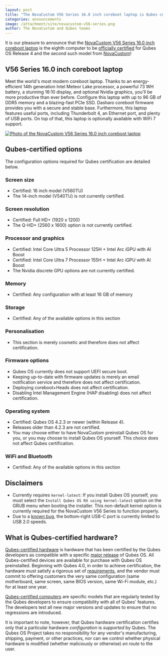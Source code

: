 ```yaml
---
layout: post
title: "The NovaCustom V56 Series 16.0 inch coreboot laptop is Qubes certified!"
categories: announcements
image: /attachment/site/novacustom-v56-series.png
author: The NovaCustom and Qubes teams
---
```


It is our pleasure to announce that the [NovaCustom V56 Series 16.0 inch coreboot laptop](https://novacustom.com/product/v56-series/) is the eighth computer to be [officially certified](/doc/certified-hardware/) for Qubes OS Release 4 and the second such model from [NovaCustom](https://novacustom.com/)!

## V56 Series 16.0 inch coreboot laptop

Meet the world's most modern coreboot laptop. Thanks to an energy-efficient 14th generation Intel Meteor Lake processor, a powerful 73 WH battery, a stunning 16:10 display, and optional Nvidia graphics, you'll be more productive than ever before. Configure this laptop with up to 96 GB of DDR5 memory and a blazing-fast PCIe SSD. Dasharo coreboot firmware provides you with a secure and stable base. Furthermore, this laptop features useful ports, including Thunderbolt 4, an Ethernet port, and plenty of USB ports. On top of that, this laptop is optionally available with WiFi 7 support.

[![Photo of the NovaCustom V56 Series 16.0 inch coreboot laptop](/attachment/site/novacustom-v56-series.png)](https://novacustom.com/product/v56-series/)

## Qubes-certified options

The configuration options required for Qubes certification are detailed below.

### Screen size
- Certified: 16 inch model (V560TU)
- The 14-inch model (V540TU) is not currently certified.

### Screen resolution
- Certified: Full HD+ (1920 x 1200)
- The Q-HD+ (2560 x 1600) option is not currently certified.

### Processor and graphics
- Certified: Intel Core Ultra 5 Processor 125H + Intel Arc iGPU with AI Boost
- Certified: Intel Core Ultra 7 Processor 155H + Intel Arc iGPU with AI Boost
- The Nvidia discrete GPU options are not currently certified.

### Memory
- Certified: Any configuration with at least 16 GB of memory

### Storage
- Certified: Any of the available options in this section

### Personalisation
- This section is merely cosmetic and therefore does not affect certification.

### Firmware options
- Qubes OS currently does not support UEFI secure boot.
- Keeping up-to-date with firmware updates is merely an email notification service and therefore does not affect certification.
- Deploying coreboot+Heads does not affect certification.
- Disabling Intel Management Engine (HAP disabling) does not affect certification.

### Operating system
- Certified: Qubes OS 4.2.3 or newer (within Release 4).
- Releases older than 4.2.3 are not certified.
- You may choose either to have NovaCustom preinstall Qubes OS for you, or you may choose to install Qubes OS yourself. This choice does not affect Qubes certification.

### WiFi and Bluetooth
- Certified: Any of the available options in this section

## Disclaimers

- Currently requires `kernel-latest`: If you install Qubes OS yourself, you must select the `Install Qubes OS RX using kernel-latest` option on the GRUB menu when booting the installer. This non-default kernel option is currently required for the NovaCustom V56 Series to function properly.
- Due to a [known bug](https://github.com/Dasharo/dasharo-issues/issues/976), the bottom-right USB-C port is currently limited to USB 2.0 speeds.

## What is Qubes-certified hardware?

[Qubes-certified hardware](/doc/certified-hardware/) is hardware that has been certified by the Qubes developers as compatible with a specific [major release](/doc/version-scheme/) of Qubes OS. All Qubes-certified devices are available for purchase with Qubes OS preinstalled. Beginning with Qubes 4.0, in order to achieve certification, the hardware must satisfy a rigorous set of [requirements](/doc/certified-hardware/#hardware-certification-requirements), and the vendor must commit to offering customers the very same configuration (same motherboard, same screen, same BIOS version, same Wi-Fi module, etc.) for at least one year.

[Qubes-certified computers](/doc/certified-hardware/#qubes-certified-computers) are specific models that are regularly tested by the Qubes developers to ensure compatibility with all of Qubes' features. The developers test all new major versions and updates to ensure that no regressions are introduced.

It is important to note, however, that Qubes hardware certification certifies only that a particular hardware *configuration* is *supported* by Qubes. The Qubes OS Project takes no responsibility for any vendor's manufacturing, shipping, payment, or other practices, nor can we control whether physical hardware is modified (whether maliciously or otherwise) *en route* to the user.
